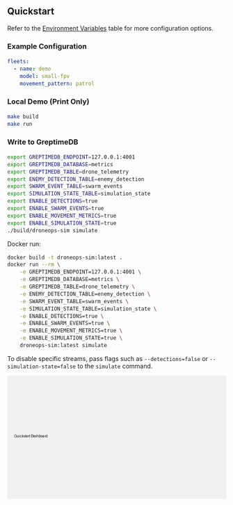 ## Quickstart

Refer to the [Environment Variables](../README.md#environment-variables) table for more configuration options.

### Example Configuration

```yaml
fleets:
  - name: demo
    model: small-fpv
    movement_pattern: patrol
```

### Local Demo (Print Only)

```bash
make build
make run
```

### Write to GreptimeDB

```bash
export GREPTIMEDB_ENDPOINT=127.0.0.1:4001
export GREPTIMEDB_DATABASE=metrics
export GREPTIMEDB_TABLE=drone_telemetry
export ENEMY_DETECTION_TABLE=enemy_detection
export SWARM_EVENT_TABLE=swarm_events
export SIMULATION_STATE_TABLE=simulation_state
export ENABLE_DETECTIONS=true
export ENABLE_SWARM_EVENTS=true
export ENABLE_MOVEMENT_METRICS=true
export ENABLE_SIMULATION_STATE=true
./build/droneops-sim simulate
```

Docker run:

```bash
docker build -t droneops-sim:latest .
docker run --rm \
    -e GREPTIMEDB_ENDPOINT=127.0.0.1:4001 \
    -e GREPTIMEDB_DATABASE=metrics \
    -e GREPTIMEDB_TABLE=drone_telemetry \
    -e ENEMY_DETECTION_TABLE=enemy_detection \
    -e SWARM_EVENT_TABLE=swarm_events \
    -e SIMULATION_STATE_TABLE=simulation_state \
    -e ENABLE_DETECTIONS=true \
    -e ENABLE_SWARM_EVENTS=true \
    -e ENABLE_MOVEMENT_METRICS=true \
    -e ENABLE_SIMULATION_STATE=true \
    droneops-sim:latest simulate
```

To disable specific streams, pass flags such as `--detections=false` or `--simulation-state=false` to the `simulate` command.

![Quickstart Dashboard](images/quickstart-dashboard.png)

